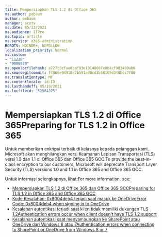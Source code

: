 ```yaml
---
title: Mempersiapkan TLS 1.2 di Office 365
ms.author: pebaum
author: pebaum
manager: scotv
ms.date: 05/13/2021
ms.audience: ITPro
ms.topic: article
ms.service: o365-administration
ROBOTS: NOINDEX, NOFOLLOW
localization_priority: Normal
ms.custom:
- "11220"
- "9006570"
ms.openlocfilehash: a727c0cfae0caf93e19148087e8b4cf903489ab6
ms.sourcegitcommit: f4866e94918c7b591ad0cd3b58169d340bcc7f00
ms.translationtype: MT
ms.contentlocale: id-ID
ms.lasthandoff: 05/19/2021
ms.locfileid: "52564375"
---
```

# <a name="preparing-for-tls-12-in-office-365"></a><span data-ttu-id="6cd4d-102">Mempersiapkan TLS 1.2 di Office 365</span><span class="sxs-lookup"><span data-stu-id="6cd4d-102">Preparing for TLS 1.2 in Office 365</span></span>

<span data-ttu-id="6cd4d-103">Untuk memberikan enkripsi terbaik di kelasnya kepada pelanggan kami, Microsoft akan menghilangkan versi Keamanan Lapisan Transportasi (TLS) versi 1.0 dan 1.1 di Office 365 dan Office 365 GCC.</span><span class="sxs-lookup"><span data-stu-id="6cd4d-103">To provide the best-in-class encryption to our customers, Microsoft will deprecate Transport Layer Security (TLS) versions 1.0 and 1.1 in Office 365 and Office 365 GCC.</span></span> 

<span data-ttu-id="6cd4d-104">Untuk informasi selengkapnya, lihat:</span><span class="sxs-lookup"><span data-stu-id="6cd4d-104">For more information, see:</span></span>

- [<span data-ttu-id="6cd4d-105">Mempersiapkan TLS 1.2 di Office 365 dan Office 365 GCC</span><span class="sxs-lookup"><span data-stu-id="6cd4d-105">Preparing for TLS 1.2 in Office 365 and Office 365 GCC</span></span>](/microsoft-365/compliance/prepare-tls-1.2-in-office-365)
- [<span data-ttu-id="6cd4d-106">Kode Kesalahan: 0x8004deb4 terjadi saat masuk ke OneDrive</span><span class="sxs-lookup"><span data-stu-id="6cd4d-106">Error Code: 0x8004deb4 when signing in to OneDrive</span></span>](https://support.microsoft.com/office/error-code-0x8004deb4-when-signing-in-to-onedrive-e8a8d97c-a87e-4dda-a67e-bae4fef05dcb)
- [<span data-ttu-id="6cd4d-107">Kesalahan autentikasi terjadi saat klien tidak memiliki dukungan TLS 1.2</span><span class="sxs-lookup"><span data-stu-id="6cd4d-107">Authentication errors occur when client doesn't have TLS 1.2 support</span></span>](/sharepoint/troubleshoot/administration/authentication-errors-tls12-support)
- [<span data-ttu-id="6cd4d-108">Kesalahan autentikasi saat menyambungkan ke SharePoint atau OneDrive dari Windows 8 atau 7</span><span class="sxs-lookup"><span data-stu-id="6cd4d-108">Authentication errors when connecting to SharePoint or OneDrive from Windows 8 or 7</span></span>](/sharepoint/troubleshoot/administration/authentication-errors-windows7)